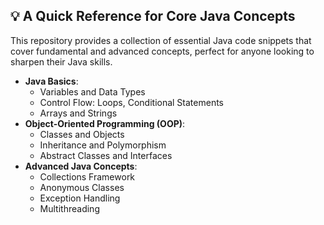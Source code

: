 ## 💡 A Quick Reference for Core Java Concepts

This repository provides a collection of essential Java code snippets that cover fundamental and advanced concepts, perfect for anyone looking to sharpen their Java skills.

- **Java Basics**:
  - Variables and Data Types
  - Control Flow: Loops, Conditional Statements
  - Arrays and Strings
- **Object-Oriented Programming (OOP)**:
  - Classes and Objects
  - Inheritance and Polymorphism
  - Abstract Classes and Interfaces
- **Advanced Java Concepts**:
  - Collections Framework
  - Anonymous Classes
  - Exception Handling
  - Multithreading
